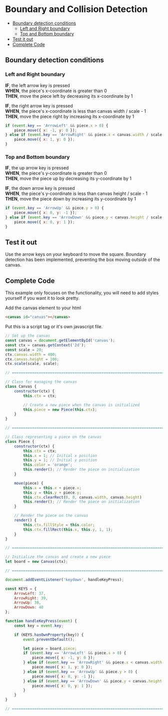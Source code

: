 # Boundary and Collision Detection
<!-- TOC -->

- [Boundary detection conditions](#boundary-detection-conditions)
    - [Left and Right boundary](#left-and-right-boundary)
    - [Top and Bottom boundary](#top-and-bottom-boundary)
- [Test it out](#test-it-out)
- [Complete Code](#complete-code)

<!-- /TOC -->

<a id="markdown-boundary-detection-conditions" name="boundary-detection-conditions"></a>

## Boundary detection conditions

<a id="markdown-left-and-right-boundary" name="left-and-right-boundary"></a>

### Left and Right boundary

**IF**, the left arrow key is pressed <br>
**WHEN**, the piece's x-coordinate is greater than 0 <br>
**THEN**, move the piece left by decreasing its x-coordinate by 1 <br>

**IF**, the right arrow key is pressed <br>
**WHEN**, the piece's x-coordinate is less than canvas width / scale - 1 <br>
**THEN**, move the piece right by increasing its x-coordinate by 1 <br>


```js
if (event.key == 'ArrowLeft' && piece.x > 0) {
    piece.move({ x: -1, y: 0 });
} else if (event.key == 'ArrowRight' && piece.x < canvas.width / scale - 1) {
    piece.move({ x: 1, y: 0 });
}
```

<a id="markdown-top-and-bottom-boundary" name="top-and-bottom-boundary"></a>

### Top and Bottom boundary

**IF**, the up arrow key is pressed <br>
**WHEN**, the piece's y-coordinate is greater than 0 <br>
**THEN**, move the piece up by decreasing its y-coordinate by 1 <br>

**IF**, the down arrow key is pressed <br>
**WHEN**, the piece's y-coordinate is less than canvas height / scale - 1 <br>
**THEN**, move the piece down by increasing its y-coordinate by 1 <br>

```js
if (event.key == 'ArrowUp' && piece.y > 0) {
    piece.move({ x: 0, y: -1 });
} else if (event.key == 'ArrowDown' && piece.y < canvas.height / scale - 1) {
    piece.move({ x: 0, y: 1 });
}
```

<a id="markdown-test-it-out" name="test-it-out"></a>

## Test it out

Use the arrow keys on your keyboard to move the square. Boundary detection has been implemented,
preventing the box moving outside of the canvas.

<canvas id="canvas" class="bdr-3 bdr-red"></canvas>
<script src="/js/animation-exercise/04-boundary-detection.js"></script>

<a id="markdown-complete-code" name="complete-code"></a>

## Complete Code

This example only focuses on the functionality, you will need to add styles yourself if you want
it to look pretty.

Add the canvas element to your html

```html
<canvas id="canvas"></canvas>
```
Put this is a script tag or it's own javascript file.

```js
// Set up the canvas
const canvas = document.getElementById('canvas');
const ctx = canvas.getContext('2d');
const scale = 20;
ctx.canvas.width = 400;
ctx.canvas.height = 100;
ctx.scale(scale, scale);

// ==========================================================================

// Class for managing the canvas
class Canvas {
    constructor(ctx) {
        this.ctx = ctx;

        // Create a new piece when the canvas is initialized
        this.piece = new Piece(this.ctx);
    }
}

// ==========================================================================

// Class representing a piece on the canvas
class Piece {
    constructor(ctx) {
        this.ctx = ctx;
        this.x = 1; // Initial x position
        this.y = 1; // Initial y position
        this.color = 'orange';
        this.render(); // Render the piece on initialization
    }

    move(piece) {
        this.x = this.x + piece.x;
        this.y = this.y + piece.y;
        this.ctx.clearRect(0, 0, canvas.width, canvas.height)
        this.render(); // Render the piece on initialization
    }

    // Render the piece on the canvas
    render() {
        this.ctx.fillStyle = this.color;
        this.ctx.fillRect(this.x, this.y, 1, 1);
    }
}

// ==========================================================================

// Initialize the canvas and create a new piece
let board = new Canvas(ctx);

// ==========================================================================

document.addEventListener('keydown', handleKeyPress);

const KEYS = {
    ArrowLeft: 37,
    ArrowRight: 39,
    ArrowUp: 38,
    ArrowDown: 40
};

function handleKeyPress(event) {
    const key = event.key;

    if (KEYS.hasOwnProperty(key)) {
        event.preventDefault();

        let piece = board.piece;
        if (event.key == 'ArrowLeft' && piece.x > 0) {
            piece.move({ x: -1, y: 0 });
        } else if (event.key == 'ArrowRight' && piece.x < canvas.width / scale - 1) {
            piece.move({ x: 1, y: 0 });
        } else if (event.key == 'ArrowUp' && piece.y > 0) {
            piece.move({ x: 0, y: -1 });
        } else if (event.key == 'ArrowDown' && piece.y < canvas.height / scale - 1) {
            piece.move({ x: 0, y: 1 });
        }
    }
}

// ==========================================================================
```
